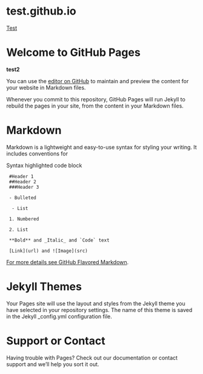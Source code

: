 # test.github.io

[Test](https://github.com/JorisNeveu/test.github.io/new/master)


**Welcome to GitHub Pages**
==============================

**test2**

You can use the [editor on GitHub](https://github.com/Gouga34/test.github.io/edit/master/README.md) to maintain and preview the content for your website in Markdown files.

Whenever you commit to this repository, GitHub Pages will run Jekyll to rebuild the pages in your site, from the content in your Markdown files.

**Markdown**
=================
Markdown is a lightweight and easy-to-use syntax for styling your writing. It includes conventions for

Syntax highlighted code block

     #Header 1
     ##Header 2
     ###Header 3

     - Bulleted

      - List

     1. Numbered

     2. List

     **Bold** and _Italic_ and `Code` text

     [Link](url) and ![Image](src)

[For more details see GitHub Flavored Markdown](https://guides.github.com/features/mastering-markdown/).

**Jekyll Themes**
====================
Your Pages site will use the layout and styles from the Jekyll theme you have selected in your repository settings. The name of this theme is saved in the Jekyll _config.yml configuration file.

**Support or Contact**
========================
Having trouble with Pages? Check out our documentation or contact support and we’ll help you sort it out.
